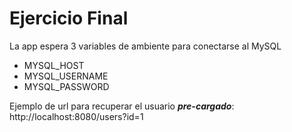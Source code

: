 # Ejercicio Final

La app espera 3 variables de ambiente para conectarse al MySQL

- MYSQL_HOST
- MYSQL_USERNAME
- MYSQL_PASSWORD


Ejemplo de url para recuperar el usuario ***pre-cargado***: http://localhost:8080/users?id=1